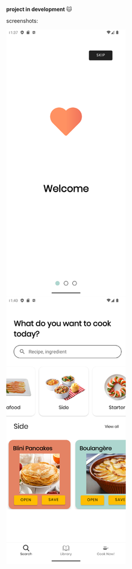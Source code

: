 **project in development** :cat:

screenshots:


<img src="/screens/on_boarding.png" alt="On Boarding Screenshot" width="320"/>


<img src="/screens/search.png" alt="Search Screenshot" width="320"/>
